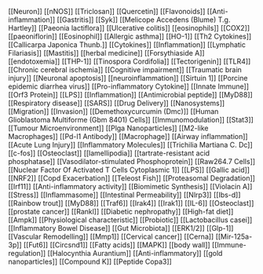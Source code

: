 [[Neuron]]
[[nNOS]]
[[Triclosan]]
[[Quercetin]]
[[Flavonoids]]
[[Anti-inflammation]]
[[Gastritis]]
[[Syk]]
[[Melicope Accedens (Blume) T.g. Hartley]]
[[Paeonia lactiflora]]
[[Ulcerative colitis]]
[[eosinophils]]
[[COX2]]
[[paeoniflorin]]
[[Eosinophil]]
[[Allergic asthma]]
[[HO-1]]
[[Th2 Cytokines]]
[[Callicarpa Japonica Thunb.]]
[[Cytokines]]
[[Inflammation]]
[[Lymphatic Filariasis]]
[[Mastitis]]
[[herbal medicine]]
[[Forsythiaside A]]
[[endotoxemia]]
[[THP-1]]
[[Tinospora Cordifolia]]
[[Tectorigenin]]
[[TLR4]]
[[Chronic cerebral ischemia]]
[[Cognitive impairment]]
[[Traumatic brain injury]]
[[Neuronal apoptosis]]
[[neuroinflammation]]
[[Sirtuin 1]]
[[Porcine epidemic diarrhea virus]]
[[Pro-inflammatory Cytokine]]
[[Innate Immune]]
[[Orf3 Protein]]
[[LPS]]
[[Inflammation]]
[[Antimicrobial peptide]]
[[MyD88]]
[[Respiratory disease]]
[[SARS]]
[[Drug Delivery]]
[[Nanosystems]]
[[Migration]]
[[Invasion]]
[[Demethoxycurcumin (Dmc)]]
[[Human Glioblastoma Multiforme (Gbm 8401) Cells]]
[[Immunomodulation]]
[[Stat3]]
[[Tumour Microenvironment]]
[[Plga Nanoparticles]]
[[M2-like Macrophages]]
[[Pd-l1 Antibody]]
[[Macrophage]]
[[Airway inflammation]]
[[Acute Lung Injury]]
[[Inflammatory Molecules]]
[[Trichilia Martiana C. Dc]]
[[c-fos]]
[[Osteoclast]]
[[lamellipodia]]
[[tartrate-resistant acid phosphatase]]
[[Vasodilator-stimulated Phosphoprotein]]
[[Raw264.7 Cells]]
[[Nuclear Factor Of Activated T Cells Cytoplasmic 1]]
[[LPS]]
[[Gallic acid]]
[[NRF2]]
[[Copd Exacerbation]]
[[Teleost Fish]]
[[Proteasomal Degradation]]
[[Irf11]]
[[Anti-inflammatory activity]]
[[Biomimetic Synthesis]]
[[Violacin A]]
[[Stress]]
[[Inflammasome]]
[[Intestinal Permeability]]
[[Nlrp3]]
[[Ibs-d]]
[[Rainbow trout]]
[[MyD88]]
[[Traf6]]
[[Irak4]]
[[Irak1]]
[[IL-6]]
[[Osteoclast]]
[[prostate cancer]]
[[Rankl]]
[[Diabetic nephropathy]]
[[High-fat diet]]
[[Ampk]]
[[Physiological characteristic]]
[[Probiotic]]
[[Lactobacillus casei]]
[[Inflammatory Bowel Disease]]
[[Gut Microbiota]]
[[ERK1/2]]
[[Glp-1]]
[[Vascular Remodelling]]
[[Mmp1]]
[[Cervical cancer]]
[[Cerna]]
[[Mir-125a-3p]]
[[Fut6]]
[[Circsnd1]]
[[Fatty acids]]
[[MAPK]]
[[body wall]]
[[Immune-regulation]]
[[Halocynthia Aurantium]]
[[Anti-inflammatory]]
[[gold nanoparticles]]
[[Compound K]]
[[Peptide Copa3]]
